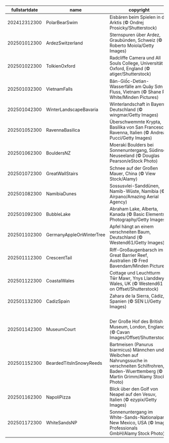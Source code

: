 |fullstartdate|name|copyright|title|image|
|--|--|--|--|--|
202412312300|PolarBearSwim|Eisbären beim Spielen in der Arktis (© Ondrej Prosicky/Shutterstock)|Frohes neues Jahr!|![](/de-DE/2025/01/202412312300PolarBearSwim.jpg)|
202501012300|ArdezSwitzerland|Sternspuren über Ardez, Graubünden, Schweiz (© Roberto Moiola/Getty Images)|Das funkelnde Dorf|![](/de-DE/2025/01/202501012300ArdezSwitzerland.jpg)|
202501022300|TolkienOxford|Radcliffe Camera und All Souls College, Universität Oxford, England (© atiger/Shutterstock)|Wo Wissen Tradition hat|![](/de-DE/2025/01/202501022300TolkienOxford.jpg)|
202501032300|VietnamFalls|Bản-Giốc-Detian-Wasserfälle am Quây Sơn Fluss, Vietnam (© Shane P. White/Minden Pictures)|Sind wir im Paradies?|![](/de-DE/2025/01/202501032300VietnamFalls.jpg)|
202501042300|WinterLandscapeBavaria|Winterlandschaft in Bayern, Deutschland (© wingmar/Getty Images)|Wo die Stille den Nebel umarmt|![](/de-DE/2025/01/202501042300WinterLandscapeBavaria.jpg)|
202501052300|RavennaBasilica|Überschwemmte Krypta, Basilika von San Francesco, Ravenna, Italien (© Andrea Pucci/Getty Images)|Heiliges Gewässer?|![](/de-DE/2025/01/202501052300RavennaBasilica.jpg)|
202501062300|BouldersNZ|Moeraki Boulders bei Sonnenuntergang, Südinsel, Neuseeland (© Douglas Pearson/eStock Photo)|Faszination Steine|![](/de-DE/2025/01/202501062300BouldersNZ.jpg)|
202501072300|GreatWallStairs|Schnee auf der Großen Mauer, China (© View Stock/Alamy)|Mauer im Schneekleid|![](/de-DE/2025/01/202501072300GreatWallStairs.jpg)|
202501082300|NamibiaDunes|Sossusvlei-Sanddünen, Namib-Wüste, Namibia (© Airpano/Amazing Aerial Agency)|Wandelnde Horizonte|![](/de-DE/2025/01/202501082300NamibiaDunes.jpg)|
202501092300|BubbleLake|Abraham Lake, Alberta, Kanada (© Basic Elements Photography/Getty Images)|Blasen im Eis gefangen|![](/de-DE/2025/01/202501092300BubbleLake.jpg)|
202501102300|GermanyAppleOnWinterTree|Apfel hängt an einem verschneiten Baum, Deutschland (© Westend61/Getty Images)|Ein Hauch von Rot im Winter|![](/de-DE/2025/01/202501102300GermanyAppleOnWinterTree.jpg)|
202501112300|CrescentTail|Riff-Großaugenbarsch im Great Barrier Reef, Australien (© Fred Bavendam/Minden Pictures)|Unterwasser-Zauber|![](/de-DE/2025/01/202501112300CrescentTail.jpg)|
202501122300|CoastalWales|Cottage und Leuchtturm Tŵr Mawr, Ynys Llanddwyn, Wales, UK (© Westend61 on Offset/Shutterstock)|Ruhe und Frieden|![](/de-DE/2025/01/202501122300CoastalWales.jpg)|
202501132300|CadizSpain|Zahara de la Sierra, Cádiz, Spanien (© SEN LI/Getty Images)|Andalusische Idylle|![](/de-DE/2025/01/202501132300CadizSpain.jpg)|
||||![](/de-DE/2025/01/.jpg)|
202501142300|MuseumCourt|Der Große Hof des British Museum, London, England (© Cavan Images/Offset/Shutterstock)|Wo die Geschichte lebendig bleibt|![](/de-DE/2025/01/202501142300MuseumCourt.jpg)|
202501152300|BeardedTitsInSnowyReeds|Bartmeisen (Panurus biarmicus) Männchen und Weibchen auf Nahrungssuche in verschneiten Schilfrohren, Baden-Wuerttemberg (© Martin Grimm/Alamy Stock Photo)|Flügel der Treue|![](/de-DE/2025/01/202501152300BeardedTitsInSnowyReeds.jpg)|
202501162300|NapoliPizza|Blick über den Golf von Neapel auf den Vesuv, Italien (© ezypix/Getty Images)|Pizza im Paradies|![](/de-DE/2025/01/202501162300NapoliPizza.jpg)|
202501172300|WhiteSandsNP|Sonnenuntergang im White-Sands-Nationalpark, New Mexico, USA (© Image Professionals GmbH/Alamy Stock Photo)|Weißes Paradies|![](/de-DE/2025/01/202501172300WhiteSandsNP.jpg)|
